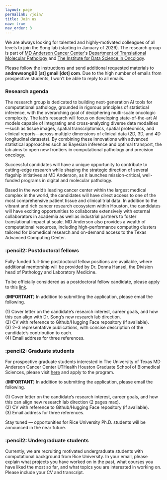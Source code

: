 ```yaml
---
layout: page
permalink: /join/
title: Join us
nav: true
nav_order: 3
---
```


We are always looking for talented and highly-motivated colleagues of all levels to join the Song lab (starting in January of 2026). The research group is part of [MD Anderson Cancer Center](https://www.mdanderson.org/)'s [Department of Translational Molecular Pathology](https://www.mdanderson.org/research/departments-labs-institutes/departments-divisions/translational-molecular-pathology.html) and [The Institute for Data Science in Oncology](https://www.mdanderson.org/research/departments-labs-institutes/institutes/institute-for-data-science-in-oncology.html).

Please follow the instructions and send additional requested materials to **andrewsong90 [at] gmail [dot] com**. Due to the high number of emails from prospective students, I won't be able to reply to all emails.

<h3>Research agenda</h3>

The research group is dedicated to building next-generation AI tools for computational pathology, grounded in rigorous principles of statistical inference, with the overarching goal of deciphering multi-scale oncologic complexity. The lab’s research will focus on developing state-of-the-art AI models capable of integrating and cross-analyzing diverse data modalities—such as tissue images, spatial transcriptomics, spatial proteomics, and clinical reports—across multiple dimensions of clinical data (2D, 3D, and 4D longitudinal datasets). By combining these innovations with advanced statistical approaches such as Bayesian inference and optimal transport, the lab aims to open new frontiers in computational pathology and precision oncology.

Successful candidates will have a unique opportunity to contribute to cutting-edge research while shaping the strategic direction of several flagship initiatives at MD Anderson, as it launches mission-critical, well-funded programs in digital and molecular pathology.

Based in the world’s leading cancer center within the largest medical complex in the world, the candidates will have direct access to one of the most comprehensive patient tissue and clinical trial data. In addition to the vibrant and rich cancer research ecosystem within Houston, the candidates will have exciting opportunities to collaborate extensively with external collaborators in academia as well as industrial partners to foster translational impact at scale. MD Anderson also provides a wealth of computational resources, including high-performance computing clusters tailored for biomedical research and on-demand access to the Texas Advanced Computing Center.


<h3> :pencil2: Postdoctoral fellows</h3>
Fully-funded full-time postdoctoral fellow positions are available, where additional mentorship will be provided by Dr. Donna Hansel, the Division head of Pathology and Laboratory Medicine.

To be officially considered as a postdoctoral fellow candidate, please apply to this [link](https://jobs.mdanderson.org/search/jobdetails/postdoctoral-fellow---translational-molecular-pathology/6d3af0a1-2d29-4c52-b323-ed181cbaa299).

(**IMPORTANT**) In addition to submitting the application, please email the following.

(1) Cover letter on the candidate’s research interest, career goals, and how this can align with Dr. Song’s new research lab direction. <br>
(2) CV with reference to Github/Hugging Face repository (if available).<br>
(3) 2~3 representative publications, with concise description of the candidate’s contribution to each.<br>
(4) Email address for three references.


<h3>:pencil2: Graduate students</h3>

For prospective graduate students interested in The University of Texas MD Anderson Cancer Center UTHealth Houston Graduate School of Biomedical Sciences, please visit [here](https://gsbs.uth.edu/about/index.htm) and apply to the program. 

(**IMPORTANT**) In addition to submitting the application, please email the following. 

(1) Cover letter on the candidate’s research interest, career goals, and how this can align new research lab direction (2 pages max). <br>
(2) CV with reference to Github/Hugging Face repository (if available).<br>
(3) Email address for three references.

Stay tuned — opportunities for Rice University Ph.D. students will be announced in the near future.


<h3>:pencil2: Undergraduate students</h3>
Currently, we are recruiting motivated undergraduate students with computational background from Rice University. In your email, please explain what projects you have worked on in the past, what courses you have liked the most so far, and what topics you are interested in working on. Please include your CV and transcript.